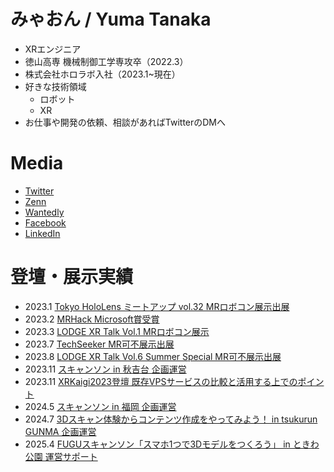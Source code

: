 # みゃおん / Yuma Tanaka

- XRエンジニア
- 徳山高専 機械制御工学専攻卒（2022.3）
- 株式会社ホロラボ入社（2023.1~現在）
- 好きな技術領域
  - ロボット
  - XR
- お仕事や開発の依頼、相談があればTwitterのDMへ

# Media
- [Twitter](https://twitter.com/blackcatyuma)
- [Zenn](https://zenn.dev/myaon)
- [Wantedly](https://www.wantedly.com/id/blackcatyuma)
- [Facebook](https://www.facebook.com/yuma.tanaka.925602/)
- [LinkedIn](https://www.linkedin.com/in/yuma-tanaka-japan-kosen/)

# 登壇・展示実績
- 2023.1 [Tokyo HoloLens ミートアップ vol.32 MRロボコン展示出展](https://x.com/blackcatyuma/status/1616793707696771073)
- 2023.2 [MRHack Microsoft賞受賞](https://x.com/blackcatyuma/status/1629786619799797762)
- 2023.3 [LODGE XR Talk Vol.1 MRロボコン展示](https://lodge-xr-talk-01.peatix.com/view)
- 2023.7 [TechSeeker MR可不展示出展](https://x.com/blackcatyuma/status/1680347937078153216)
- 2023.8 [LODGE XR Talk Vol.6 Summer Special MR可不展示出展](https://x.com/blackcatyuma/status/1689825676042604544)
- 2023.11 [スキャンソン in 秋吉台 企画運営](https://note.com/blackuma/n/n091df783ddc3)
- 2023.11 [XRKaigi2023登壇 既存VPSサービスの比較と活用する上でのポイント](https://x.com/blackcatyuma/status/1725126864409338175)
- 2024.5 [スキャンソン in 福岡 企画運営](https://note.com/blackuma/n/n94d68e1dc4b4)
- 2024.7 [3Dスキャン体験からコンテンツ作成をやってみよう！ in tsukurun GUNMA 企画運営](https://x.com/blackcatyuma/status/1812047920369393829)
- 2025.4 [FUGUスキャンソン「スマホ1つで3Dモデルをつくろう」 in ときわ公園 運営サポート](https://x.com/blackcatyuma/status/1906196236820259012)
